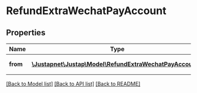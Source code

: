 # RefundExtraWechatPayAccount

## Properties
Name | Type | Description | Notes
------------ | ------------- | ------------- | -------------
**from** | [**\Justapnet\Justap\Model\RefundExtraWechatPayAccount[]**](RefundExtraWechatPayAccount.md) | 退款出资账户及金额 | [optional] 

[[Back to Model list]](../../README.md#documentation-for-models) [[Back to API list]](../../README.md#documentation-for-api-endpoints) [[Back to README]](../../README.md)


